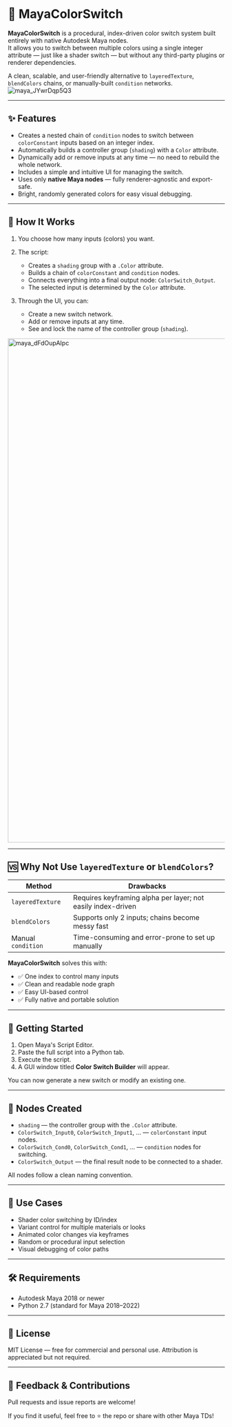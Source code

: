 # 🎨 MayaColorSwitch

**MayaColorSwitch** is a procedural, index-driven color switch system built entirely with native Autodesk Maya nodes.  
It allows you to switch between multiple colors using a single integer attribute — just like a shader switch — but without any third-party plugins or renderer dependencies.

A clean, scalable, and user-friendly alternative to `layeredTexture`, `blendColors` chains, or manually-built `condition` networks.
<img alt="maya_JYwrDqp5Q3" src="https://github.com/user-attachments/assets/4a8e0f76-cdd1-47bd-a98c-98cb5ec92869" />

---

## ✨ Features

- Creates a nested chain of `condition` nodes to switch between `colorConstant` inputs based on an integer index.
- Automatically builds a controller group (`shading`) with a `Color` attribute.
- Dynamically add or remove inputs at any time — no need to rebuild the whole network.
- Includes a simple and intuitive UI for managing the switch.
- Uses only **native Maya nodes** — fully renderer-agnostic and export-safe.
- Bright, randomly generated colors for easy visual debugging.

---

## 🧰 How It Works

1. You choose how many inputs (colors) you want.
2. The script:
   - Creates a `shading` group with a `.Color` attribute.
   - Builds a chain of `colorConstant` and `condition` nodes.
   - Connects everything into a final output node: `ColorSwitch_Output`.
   - The selected input is determined by the `Color` attribute.

3. Through the UI, you can:
   - Create a new switch network.
   - Add or remove inputs at any time.
   - See and lock the name of the controller group (`shading`).
<img width="1170" alt="maya_dFdOupAIpc" src="https://github.com/user-attachments/assets/0176b88f-b557-4766-9828-a8147dc5a071" />

---

## 🆚 Why Not Use `layeredTexture` or `blendColors`?

| Method            | Drawbacks                                                                 |
|-------------------|---------------------------------------------------------------------------|
| `layeredTexture`  | Requires keyframing alpha per layer; not easily index-driven              |
| `blendColors`     | Supports only 2 inputs; chains become messy fast                          |
| Manual `condition`| Time-consuming and error-prone to set up manually                         |

**MayaColorSwitch** solves this with:

- ✅ One index to control many inputs
- ✅ Clean and readable node graph
- ✅ Easy UI-based control
- ✅ Fully native and portable solution

---

## 🚀 Getting Started

1. Open Maya's Script Editor.
2. Paste the full script into a Python tab.
3. Execute the script.
4. A GUI window titled **Color Switch Builder** will appear.

You can now generate a new switch or modify an existing one.

---

## 📁 Nodes Created

- `shading` — the controller group with the `.Color` attribute.
- `ColorSwitch_Input0`, `ColorSwitch_Input1`, … — `colorConstant` input nodes.
- `ColorSwitch_Cond0`, `ColorSwitch_Cond1`, … — `condition` nodes for switching.
- `ColorSwitch_Output` — the final result node to be connected to a shader.

All nodes follow a clean naming convention.

---

## 🧩 Use Cases

- Shader color switching by ID/index
- Variant control for multiple materials or looks
- Animated color changes via keyframes
- Random or procedural input selection
- Visual debugging of color paths

---

## 🛠 Requirements

- Autodesk Maya 2018 or newer
- Python 2.7 (standard for Maya 2018–2022)

---

## 📝 License

MIT License — free for commercial and personal use. Attribution is appreciated but not required.

---

## 💬 Feedback & Contributions

Pull requests and issue reports are welcome!

If you find it useful, feel free to ⭐️ the repo or share with other Maya TDs!
